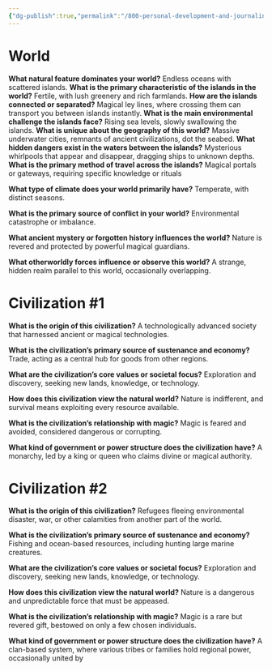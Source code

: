 ```yaml
---
{"dg-publish":true,"permalink":"/800-personal-development-and-journaling/810-hermit-gaming/games-in-play/worldmaker-chronicles-playthrough/worldmaker-chronicles-playthrough-1/"}
---
```


# World 
**What natural feature dominates your world?**
Endless oceans with scattered islands.
	**What is the primary characteristic of the islands in the world?**
	Fertile, with lush greenery and rich farmlands.
	**How are the islands connected or separated?**
	Magical ley lines, where crossing them can transport you between islands instantly.
	**What is the main environmental challenge the islands face?**
	Rising sea levels, slowly swallowing the islands.
	**What is unique about the geography of this world?**
	Massive underwater cities, remnants of ancient civilizations, dot the seabed.
	**What hidden dangers exist in the waters between the islands?**
	Mysterious whirlpools that appear and disappear, dragging ships to unknown depths.
	**What is the primary method of travel across the islands?**
	Magical portals or gateways, requiring specific knowledge or rituals

**What type of climate does your world primarily have?**
Temperate, with distinct seasons.

**What is the primary source of conflict in your world?**
Environmental catastrophe or imbalance.

**What ancient mystery or forgotten history influences the world?**
Nature is revered and protected by powerful magical guardians.

**What otherworldly forces influence or observe this world?**
A strange, hidden realm parallel to this world, occasionally overlapping.
# Civilization #1 
**What is the origin of this civilization?**
A technologically advanced society that harnessed ancient or magical technologies.

**What is the civilization’s primary source of sustenance and economy?**
Trade, acting as a central hub for goods from other regions.

**What are the civilization’s core values or societal focus?**
Exploration and discovery, seeking new lands, knowledge, or technology.

**How does this civilization view the natural world?**
Nature is indifferent, and survival means exploiting every resource available.

**What is the civilization’s relationship with magic?**
Magic is feared and avoided, considered dangerous or corrupting.

**What kind of government or power structure does the civilization have?**
A monarchy, led by a king or queen who claims divine or magical authority.

# Civilization #2 
**What is the origin of this civilization?**
Refugees fleeing environmental disaster, war, or other calamities from another part of the world.

**What is the civilization’s primary source of sustenance and economy?**
Fishing and ocean-based resources, including hunting large marine creatures.

**What are the civilization’s core values or societal focus?**
Exploration and discovery, seeking new lands, knowledge, or technology.

**How does this civilization view the natural world?**
Nature is a dangerous and unpredictable force that must be appeased.

**What is the civilization’s relationship with magic?**
Magic is a rare but revered gift, bestowed on only a few chosen individuals.

**What kind of government or power structure does the civilization have?**
A clan-based system, where various tribes or families hold regional power, occasionally united by